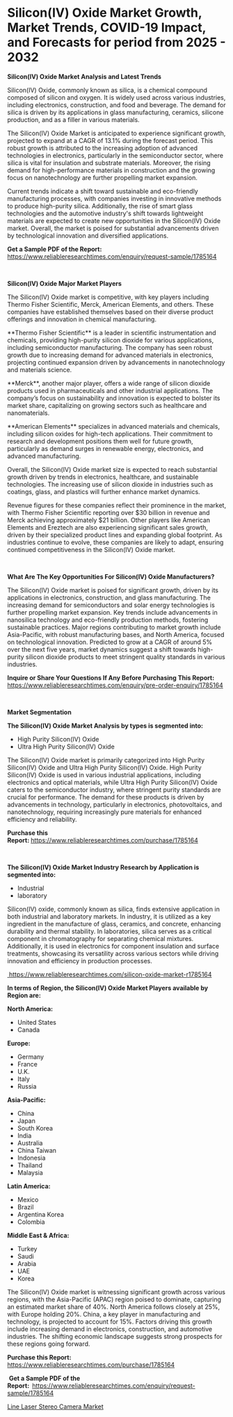 <p><h1>Silicon(IV) Oxide Market Growth, Market Trends, COVID-19 Impact, and Forecasts for period from 2025 - 2032</h1></p><p><strong>Silicon(IV) Oxide Market Analysis and Latest Trends</strong></p>
<p><p>Silicon(IV) Oxide, commonly known as silica, is a chemical compound composed of silicon and oxygen. It is widely used across various industries, including electronics, construction, and food and beverage. The demand for silica is driven by its applications in glass manufacturing, ceramics, silicone production, and as a filler in various materials.</p><p>The Silicon(IV) Oxide Market is anticipated to experience significant growth, projected to expand at a CAGR of 13.1% during the forecast period. This robust growth is attributed to the increasing adoption of advanced technologies in electronics, particularly in the semiconductor sector, where silica is vital for insulation and substrate materials. Moreover, the rising demand for high-performance materials in construction and the growing focus on nanotechnology are further propelling market expansion.</p><p>Current trends indicate a shift toward sustainable and eco-friendly manufacturing processes, with companies investing in innovative methods to produce high-purity silica. Additionally, the rise of smart glass technologies and the automotive industry's shift towards lightweight materials are expected to create new opportunities in the Silicon(IV) Oxide market. Overall, the market is poised for substantial advancements driven by technological innovation and diversified applications.</p></p>
<p><strong>Get a Sample PDF of the Report:&nbsp;</strong> <a href="https://www.reliableresearchtimes.com/enquiry/request-sample/1785164?utm_campaign=2464&utm_medium=2&utm_source=Github&utm_content=ia&utm_term=25032025&utm_id=siliconiv-oxide">https://www.reliableresearchtimes.com/enquiry/request-sample/1785164</a></p>
<p>&nbsp;</p>
<p><strong>Silicon(IV) Oxide Major Market Players</strong></p>
<p><p>The Silicon(IV) Oxide market is competitive, with key players including Thermo Fisher Scientific, Merck, American Elements, and others. These companies have established themselves based on their diverse product offerings and innovation in chemical manufacturing.</p><p>**Thermo Fisher Scientific** is a leader in scientific instrumentation and chemicals, providing high-purity silicon dioxide for various applications, including semiconductor manufacturing. The company has seen robust growth due to increasing demand for advanced materials in electronics, projecting continued expansion driven by advancements in nanotechnology and materials science.</p><p>**Merck**, another major player, offers a wide range of silicon dioxide products used in pharmaceuticals and other industrial applications. The company’s focus on sustainability and innovation is expected to bolster its market share, capitalizing on growing sectors such as healthcare and nanomaterials.</p><p>**American Elements** specializes in advanced materials and chemicals, including silicon oxides for high-tech applications. Their commitment to research and development positions them well for future growth, particularly as demand surges in renewable energy, electronics, and advanced manufacturing.</p><p>Overall, the Silicon(IV) Oxide market size is expected to reach substantial growth driven by trends in electronics, healthcare, and sustainable technologies. The increasing use of silicon dioxide in industries such as coatings, glass, and plastics will further enhance market dynamics.</p><p>Revenue figures for these companies reflect their prominence in the market, with Thermo Fisher Scientific reporting over $30 billion in revenue and Merck achieving approximately $21 billion. Other players like American Elements and Ereztech are also experiencing significant sales growth, driven by their specialized product lines and expanding global footprint. As industries continue to evolve, these companies are likely to adapt, ensuring continued competitiveness in the Silicon(IV) Oxide market.</p></p>
<p>&nbsp;</p>
<p><strong>What Are The Key Opportunities For Silicon(IV) Oxide Manufacturers?</strong></p>
<p><p>The Silicon(IV) Oxide market is poised for significant growth, driven by its applications in electronics, construction, and glass manufacturing. The increasing demand for semiconductors and solar energy technologies is further propelling market expansion. Key trends include advancements in nanosilica technology and eco-friendly production methods, fostering sustainable practices. Major regions contributing to market growth include Asia-Pacific, with robust manufacturing bases, and North America, focused on technological innovation. Predicted to grow at a CAGR of around 5% over the next five years, market dynamics suggest a shift towards high-purity silicon dioxide products to meet stringent quality standards in various industries.</p></p>
<p><strong>Inquire or Share Your Questions If Any Before Purchasing This Report:</strong> <a href="https://www.reliableresearchtimes.com/enquiry/pre-order-enquiry/1785164?utm_campaign=2464&utm_medium=2&utm_source=Github&utm_content=ia&utm_term=25032025&utm_id=siliconiv-oxide">https://www.reliableresearchtimes.com/enquiry/pre-order-enquiry/1785164</a></p>
<p>&nbsp;</p>
<p><strong>Market Segmentation</strong></p>
<p><strong>The Silicon(IV) Oxide Market Analysis by types is segmented into:</strong></p>
<p><ul><li>High Purity Silicon(IV) Oxide</li><li>Ultra High Purity Silicon(IV) Oxide</li></ul></p>
<p><p>The Silicon(IV) Oxide market is primarily categorized into High Purity Silicon(IV) Oxide and Ultra High Purity Silicon(IV) Oxide. High Purity Silicon(IV) Oxide is used in various industrial applications, including electronics and optical materials, while Ultra High Purity Silicon(IV) Oxide caters to the semiconductor industry, where stringent purity standards are crucial for performance. The demand for these products is driven by advancements in technology, particularly in electronics, photovoltaics, and nanotechnology, requiring increasingly pure materials for enhanced efficiency and reliability.</p></p>
<p><strong>Purchase this Report:&nbsp;</strong><a href="https://www.reliableresearchtimes.com/purchase/1785164?utm_campaign=2464&utm_medium=2&utm_source=Github&utm_content=ia&utm_term=25032025&utm_id=siliconiv-oxide">https://www.reliableresearchtimes.com/purchase/1785164</a></p>
<p>&nbsp;</p>
<p><strong>The Silicon(IV) Oxide Market Industry Research by Application is segmented into:</strong></p>
<p><ul><li>Industrial</li><li>laboratory</li></ul></p>
<p><p>Silicon(IV) oxide, commonly known as silica, finds extensive application in both industrial and laboratory markets. In industry, it is utilized as a key ingredient in the manufacture of glass, ceramics, and concrete, enhancing durability and thermal stability. In laboratories, silica serves as a critical component in chromatography for separating chemical mixtures. Additionally, it is used in electronics for component insulation and surface treatments, showcasing its versatility across various sectors while driving innovation and efficiency in production processes.</p></p>
<p><a href="https://www.reliableresearchtimes.com/silicon-oxide-market-r1785164?utm_campaign=2464&utm_medium=2&utm_source=Github&utm_content=ia&utm_term=25032025&utm_id=siliconiv-oxide">&nbsp;https://www.reliableresearchtimes.com/silicon-oxide-market-r1785164</a></p>
<p><strong>In terms of Region, the Silicon(IV) Oxide Market Players available by Region are:</strong></p>
<p>
    <p> <strong> North America: </strong>
        <ul>
            <li>United States</li>
            <li>Canada</li>
        </ul>
        </p> 
    <p> <strong> Europe: </strong>
        <ul>
            <li>Germany</li>
            <li>France</li>
            <li>U.K.</li>
            <li>Italy</li>
            <li>Russia</li>
        </ul>
        </p> 
    <p> <strong> Asia-Pacific: </strong>
        <ul>
            <li>China</li>
            <li>Japan</li>
            <li>South Korea</li>
            <li>India</li>
            <li>Australia</li>
            <li>China Taiwan</li>
            <li>Indonesia</li>
            <li>Thailand</li>
            <li>Malaysia</li>
        </ul>
        </p> 
    <p> <strong> Latin America: </strong>
        <ul>
            <li>Mexico</li>
            <li>Brazil</li>
            <li>Argentina Korea</li>
            <li>Colombia</li>
        </ul>
        </p> 
    <p> <strong> Middle East & Africa: </strong>
        <ul>
            <li>Turkey</li>
            <li>Saudi</li>
            <li>Arabia</li>
            <li>UAE</li>
            <li>Korea</li>
        </ul>
    </p>
    </p>
<p><p>The Silicon(IV) Oxide market is witnessing significant growth across various regions, with the Asia-Pacific (APAC) region poised to dominate, capturing an estimated market share of 40%. North America follows closely at 25%, with Europe holding 20%. China, a key player in manufacturing and technology, is projected to account for 15%. Factors driving this growth include increasing demand in electronics, construction, and automotive industries. The shifting economic landscape suggests strong prospects for these regions going forward.</p></p>
<p><strong>Purchase this Report: </strong><a href="https://www.reliableresearchtimes.com/purchase/1785164?utm_campaign=2464&utm_medium=2&utm_source=Github&utm_content=ia&utm_term=25032025&utm_id=siliconiv-oxide">https://www.reliableresearchtimes.com/purchase/1785164</a></p>
<p>&nbsp;<strong>Get a Sample PDF of the Report:&nbsp;&nbsp;</strong><a href="https://www.reliableresearchtimes.com/enquiry/request-sample/1785164?utm_campaign=2464&utm_medium=2&utm_source=Github&utm_content=ia&utm_term=25032025&utm_id=siliconiv-oxide">https://www.reliableresearchtimes.com/enquiry/request-sample/1785164</a></p>
<p><strong></strong></p>
<p><p><a href="https://github.com/chungwimbu4/Market-Research-Report-List-1/blob/main/line-laser-stereo-camera-market.md?utm_campaign=2464&utm_medium=2&utm_source=Github&utm_content=ia&utm_term=25032025&utm_id=siliconiv-oxide">Line Laser Stereo Camera Market</a></p></p>